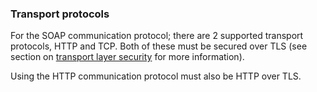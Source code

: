 <h3>Transport protocols</h3>

For the SOAP communication protocol; there are 2 supported transport protocols, HTTP and TCP. Both of these must be secured over TLS (see section on <a href="/security/transport_layer_security/">transport layer security</a> for more information).

Using the HTTP communication protocol must also be HTTP over TLS.
